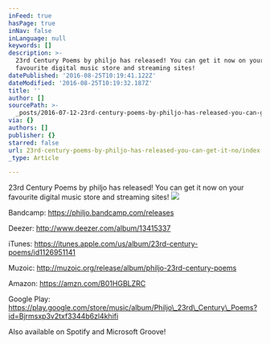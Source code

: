 ```yaml
---
inFeed: true
hasPage: true
inNav: false
inLanguage: null
keywords: []
description: >-
  23rd Century Poems by philjo has released! You can get it now on your
  favourite digital music store and streaming sites!
datePublished: '2016-08-25T10:19:41.122Z'
dateModified: '2016-08-25T10:19:32.187Z'
title: ''
author: []
sourcePath: >-
  _posts/2016-07-12-23rd-century-poems-by-philjo-has-released-you-can-get-it-no.md
via: {}
authors: []
publisher: {}
starred: false
url: 23rd-century-poems-by-philjo-has-released-you-can-get-it-no/index.html
_type: Article

---
```

23rd Century Poems by philjo has released! You can get it now on your favourite digital music store and streaming sites!
![](https://the-grid-user-content.s3-us-west-2.amazonaws.com/3d01bbe0-f69a-43d2-aa58-691d6edbbc03.jpg)

Bandcamp: https://philjo.bandcamp.com/releases

Deezer: http://www.deezer.com/album/13415337

iTunes: https://itunes.apple.com/us/album/23rd-century-poems/id1126951141

Muzoic: http://muzoic.org/release/album/philjo-23rd-century-poems

Amazon: https://amzn.com/B01HGBLZRC

Google Play: https://play.google.com/store/music/album/Philjo\_23rd\_Century\_Poems?id=Bjrmsxp3v2txf3344b6zl4khifi

Also available on Spotify and Microsoft Groove!